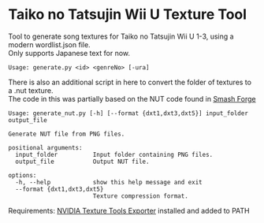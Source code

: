 # Taiko no Tatsujin Wii U Texture Tool

Tool to generate song textures for Taiko no Tatsujin Wii U 1-3, using a modern wordlist.json file.  
Only supports Japanese text for now.  

`Usage: generate.py <id> <genreNo> [-ura]`

There is also an additional script in here to convert the folder of textures to a .nut texture.  
The code in this was partially based on the NUT code found in [Smash Forge](https://github.com/jam1garner/Smash-Forge) 

```
Usage: generate_nut.py [-h] [--format {dxt1,dxt3,dxt5}] input_folder output_file

Generate NUT file from PNG files.

positional arguments:
  input_folder          Input folder containing PNG files.
  output_file           Output NUT file.

options:
  -h, --help            show this help message and exit
  --format {dxt1,dxt3,dxt5}
                        Texture compression format.
```

Requirements:
[NVIDIA Texture Tools Exporter](https://developer.nvidia.com/texture-tools-exporter) installed and added to PATH  